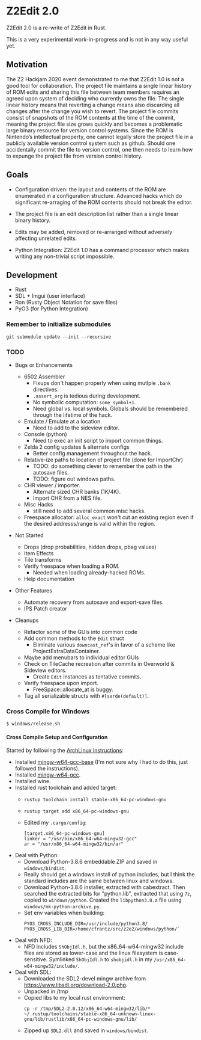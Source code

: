# Z2Edit 2.0

Z2Edit 2.0 is a re-write of Z2Edit in Rust.

This is a very experimental work-in-progress and is not in any way useful yet.

## Motivation

The Z2 Hackjam 2020 event demonstrated to me that Z2Edit 1.0 is not a
good tool for collaboration.  The project file maintains a single linear
history of ROM edits and sharing this file between team members requires
an agreed upon system of deciding who currently owns the file.  The single
linear history means that reverting a change means also discarding all
changes after the change you wish to revert.  The project file commits
consist of snapshots of the ROM contents at the time of the commit,
meaning the project file size grows quickly and becomes a problematic
large binary resource for version control systems.  Since the ROM is
Nintendo’s intellectual property, one cannot legally store the project
file in a publicly available version control system such as github.
Should one accidentally commit the file to version control, one then needs
to learn how to expunge the project file from version control history.

## Goals

- Configuration driven: the layout and contents of the ROM are enumerated in
  a configuration structure.  Advanced hacks which do significant re-arraging 
  of the ROM contents should not break the editor.
  
- The project file is an edit description list rather than a single linear
  binary history.

- Edits may be added, removed or re-arranged without adversely affecting
  unrelated edits.

- Python Integration: Z2Edit 1.0 has a command processor which makes writing
  any non-trivial script impossible.


## Development

- Rust
- SDL + Imgui (user interface)
- Ron (Rusty Object Notation for save files)
- PyO3 (for Python Integration)

### Remember to initialize submodules
```
git submodule update --init --recursive
```

### TODO

- Bugs or Enhancements
    - 6502 Assembler
      - Fixups don't happen properly when using mutlple `.bank` directives.
      - `.assert_org` is tedious during development.
      - No symbolic computation: `some_symbol+1`.
      - Need global vs. local symbols.  Globals should be remembered
        through the lifetime of the hack.
    - Emulate / Emulate at a location
      - Need to add to the sideview editor.
    - Console (python)
      - Need to exec an init script to import common things.
    - Zelda 2 config updates & alternate configs
      - Better config management throughout the hack.
    - Relative-ize paths to location of project file (done for ImportChr)
      - TODO: do something clever to remember the path in the autosave files.
      - TODO: figure out windows paths.
    - CHR viewer / importer.
      - Alternate sized CHR banks (1K/4K).
      - Import CHR from a NES file.
    - Misc Hacks
      - still need to add several common misc hacks.
    - Freespace allocator: `alloc_exact` won't cut an existing region even if
      the desired addresss/range is valid within the region.

- Not Started
    - Drops (drop probabilities, hidden drops, pbag values)
    - Item Effects
    - Tile transforms
    - Verify freespace when loading a ROM.
      - Needed when loading already-hacked ROMs.
    - Help documentation

- Other Features
    - Automate recovery from autosave and export-save files.
    - IPS Patch creator

- Cleanups
    - Refactor some of the GUIs into common code
    - Add common methods to the `Edit` struct
      - Eliminate various `downcast_ref`'s in favor of a scheme like ProjectExtraDataContainer.
    - Maybe add menubars to individual editor GUIs
    - Check on TileCache recreation after commits in Overworld & Sideview editors.
      - Create `Edit` instances as tentative commits.
    - Verify freespace upon import.
      - FreeSpace::allocate_at is buggy.
    - Tag all serializable structs with `#[serde(default)]`.

### Cross Compile for Windows

```
$ windows/release.sh
```

#### Cross Compile Setup and Configuration

Started by following the [ArchLinux instructions](https://wiki.archlinux.org/index.php/Rust):

- Installed [mingw-w64-gcc-base](https://aur.archlinux.org/packages/mingw-w64-gcc-base/)
  (I'm not sure why I had to do this, just followed the instructions).
- Installed [mingw-w64-gcc](https://www.archlinux.org/packages/?name=mingw-w64-gcc).
- Installed wine.
- Installed rust toolchain and added target:
  - `rustup toolchain install stable-x86_64-pc-windows-gnu`
  - `rustup target add x86_64-pc-windows-gnu`
  - Edited my `.cargo/config`:

    ```
    [target.x86_64-pc-windows-gnu]
    linker = "/usr/bin/x86_64-w64-mingw32-gcc"
    ar = "/usr/x86_64-w64-mingw32/bin/ar"

    ```
- Deal with Python:
  - Download Python-3.8.6 embeddable ZIP and saved in `windows/bindist`.
  - Really should get a windows install of python includes, but I think the
    standard includes are the same between linux and windows.
  - Download Python-3.8.6 installer, extracted with cabextract.  Then searched
    the extracted bits for "python.lib", extracted that using `7z`, copied to
    `windows/python`.  Created the `libpython3.8.a` file using
    `windows/mk-python-archive.py`.
  - Set env variables when building:
    ```
    PYO3_CROSS_INCLUDE_DIR=/usr/include/python3.8/
    PYO3_CROSS_LIB_DIR=/home/cfrantz/src/z2e2/windows/python/`
    ```
- Deal with NFD:
  - NFD includes `ShObjIdl.h`, but the x86_64-w64-mingw32 include files are
    stored as lower-case and the linux filesystem is case-sensitive.
    Symlinked `ShObjIdl.h` to `shobjidl.h` in my `/usr/x86_64-w64-mingw32/include/`.
- Deal with SDL:
  - Downloaded the SDL2-devel mingw archive from https://www.libsdl.org/download-2.0.php.
  - Unpacked in /tmp
  - Copied libs to my local rust environment:
    ```
    cp -r /tmp/SDL2-2.0.12/x86_64-w64-mingw32/lib/* ~/.rustup/toolchains/stable-x86_64-unknown-linux-gnu/lib/rustlib/x86_64-pc-windows-gnu/lib/
    ```
  - Zipped up `SDL2.dll` and saved in `windows/bindist`.
